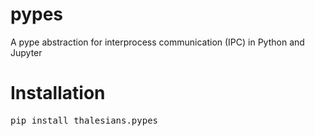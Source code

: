 # pypes
A pype abstraction for interprocess communication (IPC) in Python and Jupyter

# Installation
<pre>
pip install thalesians.pypes
</pre>
